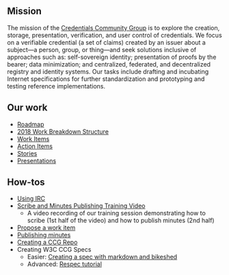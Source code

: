 ## Mission
The mission of the [Credentials Community Group](https://www.w3.org/community/credentials) is to explore the creation, storage, presentation, verification, and user control of credentials. We focus on a verifiable credential (a set of claims) created by an issuer about a subject—a person, group, or thing—and seek solutions inclusive of approaches such as: self-sovereign identity; presentation of proofs by the bearer; data minimization; and centralized, federated, and decentralized registry and identity systems. Our tasks include drafting and incubating Internet specifications for further standardization and prototyping and testing reference implementations.

## Our work

- [Roadmap](roadmap/)
- [2018 Work Breakdown Structure](Credentials-Community-Group-2018-WBS.png)
- [Work Items](https://w3c-ccg.github.io/community/work_items.html)
- [Action Items](https://github.com/w3c-ccg/community/issues?q=is%3Aopen+is%3Aissue+label%3A%22action+item%22)   
- [Stories](stories/)
- [Presentations](presentations/)

## How-tos

- [Using IRC](irc_ref.md)
- [Scribe and Minutes Publishing Training Video](https://www.youtube.com/watch?v=0Sn7co2eSCo&t=1s)
  - A video recording of our training session demonstrating how to scribe (1st half of the video) and how to publish minutes (2nd half) 
- [Propose a work item](propose_work_item.md)
- [Publishing minutes](publish.md)
- [Creating a CCG Repo](create_repo.md)
- Creating W3C CCG Specs
    - Easier: [Creating a spec with markdown and bikeshed](bikeshed_instructions.md)
    - Advanced: [Respec tutorial](respec.md)
   
